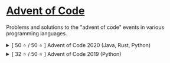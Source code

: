 # [Advent of Code](https://adventofcode.com/)

Problems and solutions to the "advent of code" events in various programming languages.

<details>
<summary>[ 50 ⭐ / 50 ⭐ ] Advent of Code 2020 (Java, Rust, Python)</summary>

## [Advent of Code 2020](https://adventofcode.com/2020)

Problems and solutions to the advent of code 2020 in Java, Rust, or Python.

###### *Please note that, with an increase in difficulty day after day, code for day(s) 16, 17, 18, 20 is rather "get it working", sorry about that*

Day | Part 1 | Part 2 | Language | 🎄   | Day | Part 1 | Part 2 | Language
----|:------:|:------:|---------:|:----:|-----|:------:|:------:|---------:|
1   | ⭐    | ⭐     | Java     |      | 14  | ⭐    | ⭐     | Rust
2   | ⭐    | ⭐     | Rust     |      | 15  | ⭐    | ⭐     | Python
3   | ⭐    | ⭐     | Python   |      | 16  | ⭐    | ⭐     | Java
4   | ⭐    | ⭐     | Java     |      | 17  | ⭐    | ⭐     | Rust
5   | ⭐    | ⭐     | Rust     |      | 18  | ⭐    | ⭐     | Python
6   | ⭐    | ⭐     | Python   |      | 19  | ⭐    | ⭐     | Java
7   | ⭐    | ⭐     | Java     |      | 20  | ⭐    | ⭐     | Rust
8   | ⭐    | ⭐     | Rust     |      | 21  | ⭐    | ⭐     | Python
9   | ⭐    | ⭐     | Python   |      | 22  | ⭐    | ⭐     | Java
10  | ⭐    | ⭐     | Java     |      | 23  | ⭐    | ⭐     | Rust
11  | ⭐    | ⭐     | Rust     |      | 24  | ⭐    | ⭐     | Python
12  | ⭐    | ⭐     | Python   |      | 25  | ⭐    | ⭐     | Java
13  | ⭐    | ⭐     | Java     |      |     |       |         |

</details>

<details>
<summary>[ 32 ⭐ / 50 ⭐ ] Advent of Code 2019 (Python)</summary>

## [Advent of Code 2019](https://adventofcode.com/2019)

Problems and solutions to the advent of code 2019 in Python.

###### I regretted using input() and print() for my in and out instructions up until day 13, changed it for day 15, thank god.

###### *Please note that, with an increase in difficulty day after day, code for day(s) 10 is rather "get it working", sorry about that (This message will dissapear once I have revisited all, if I do it)*

Day | Part 1 | Part 2 | Language | 🎅   | Day | Part 1 | Part 2 | Language
----|:------:|:------:|---------:|:----:|-----|:------:|:------:|---------:|
1   | ⭐    | ⭐     | Python   |      | 14  | ⭐    | ⭐     | Python
2   | ⭐    | ⭐     |          |      | 15  | ⭐    | ⭐     |
3   | ⭐    | ⭐     |          |      | 16  | ⭐    | ➖     |
4   | ⭐    | ⭐     |          |      | 17  | ⭐    | ➖     |
5   | ⭐    | ⭐     |          |      | 18  | ➖    | ➖     |
6   | ⭐    | ⭐     |          |      | 19  | ➖    | ➖     |
7   | ⭐    | ⭐     |          |      | 20  | ➖    | ➖     |
8   | ⭐    | ⭐     |          |      | 21  | ➖    | ➖     |
9   | ⭐    | ⭐     |          |      | 22  | ➖    | ➖     |
10  | ⭐    | ⭐     |          |      | 23  | ➖    | ➖     |
11  | ⭐    | ⭐     |          |      | 24  | ➖    | ➖     |
12  | ⭐    | ⭐     |          |      | 25  | ➖    | ➖     |
13  | ⭐    | ⭐     |          |      |     |       |         |

</details>
